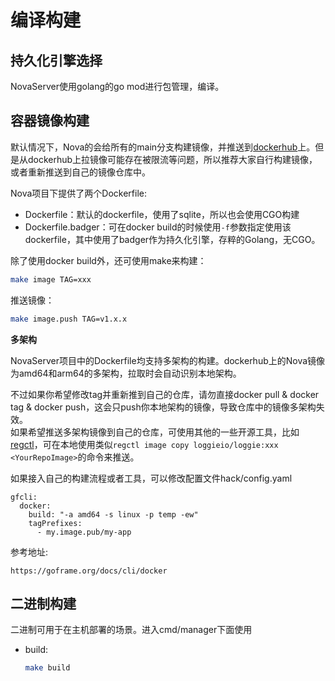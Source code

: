 # 编译构建

## 持久化引擎选择

NovaServer使用golang的go mod进行包管理，编译。

## 容器镜像构建
默认情况下，Nova的会给所有的main分支构建镜像，并推送到[dockerhub](https://hub.docker.com/r/loggieio/loggie/)上。但是从dockerhub上拉镜像可能存在被限流等问题，所以推荐大家自行构建镜像，或者重新推送到自己的镜像仓库中。

Nova项目下提供了两个Dockerfile:

- Dockerfile：默认的dockerfile，使用了sqlite，所以也会使用CGO构建
- Dockerfile.badger：可在docker build的时候使用`-f`参数指定使用该dockerfile，其中使用了badger作为持久化引擎，存粹的Golang，无CGO。

除了使用docker build外，还可使用make来构建：
```bash
make image TAG=xxx
```
推送镜像：
```bash
make image.push TAG=v1.x.x
```



**多架构**

NovaServer项目中的Dockerfile均支持多架构的构建。dockerhub上的Nova镜像为amd64和arm64的多架构，拉取时会自动识别本地架构。

不过如果你希望修改tag并重新推到自己的仓库，请勿直接docker pull & docker tag & docker push，这会只push你本地架构的镜像，导致仓库中的镜像多架构失效。  
如果希望推送多架构镜像到自己的仓库，可使用其他的一些开源工具，比如[regctl](https://github.com/regclient/regclient/blob/main/docs/regctl.md)，可在本地使用类似`regctl image copy loggieio/loggie:xxx <YourRepoImage>`的命令来推送。

如果接入自己的构建流程或者工具，可以修改配置文件hack/config.yaml

```
gfcli:
  docker:
    build: "-a amd64 -s linux -p temp -ew"
    tagPrefixes:
      - my.image.pub/my-app
```

参考地址:

```
https://goframe.org/docs/cli/docker
```

## 二进制构建
二进制可用于在主机部署的场景。进入cmd/manager下面使用

- build:
  ```bash
  make build
  ```
